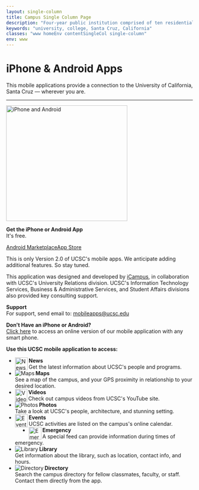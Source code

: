 ```yaml
---
layout: single-column
title: Campus Single Column Page
description: "Four-year public institution comprised of ten residential college communities nestled in the redwood forests and meadows overlooking central California's Monterey Bay."
keywords: "university, college, Santa Cruz, California"
classes: "www homeEnv contentSingleCol single-column"
env: www
---
```


<h1 id="title">iPhone &amp; Android Apps</h1><div class="contentBox">

<p>This mobile applications provide a connection to the University of California, Santa Cruz &#8212; wherever you are.</p>
<hr size="1" width="100%">

<!-- RIGHT COLUMN -->
<div id="column-right">
<img alt="iPhone and Android" height="311" src="http://www.ucsc.edu/mobile/iphone/images/iphone_android.png" width="327">
<p><strong>Get the iPhone or Android App</strong><br>It's free.</p>
<p><a class="andmarketplace" href="https://play.google.com/store/apps/details?id=com.ezaxess.icampus.android.ucsc&amp;feature=search_result" title="click go to Android Marketplace"><span class="displace">Android Marketplace</span></a><a class="appstore" href="http://itunes.apple.com/us/app/uc-santa-cruz-ucsc/id392090734?mt=8" title="click go to App Store"><span class="displace">App Store</span></a></p>
<p>This is only Version 2.0 of UCSC's mobile apps. We anticipate adding additional features. So stay tuned.</p>
<p>This application was designed and developed by <a href="http://icamp.us/">iCampus</a>, in collaboration with&#160;UCSC's University Relations division.&#160;UCSC's Information Technology Services, Business &amp; Administrative Services, and Student Affairs divisions also provided key consulting support.</p>
<p><strong>Support</strong><br>
For support, send email to:&#160;<a href="mailto:mobileapps@ucsc.edu">mobileapps@ucsc.edu</a></p>
<p><strong>Don't Have an iPhone or Android?</strong><br>
<a href="http://ucsc.ezaxess.com/">Click here</a> to access an online version of our mobile application with any smart phone.</p>
</div>
<!-- LEFT COLUMN -->
<div id="column-left">
<strong>Use this UCSC mobile application to access:</strong>
<ul class="app">
<li class="app">
<img align="left" alt="News" height="34" src="http://www.ucsc.edu/mobile/iphone/images/icons/news_icon.png" width="34">
<div class="app_desc"><strong>News</strong><br>
Get the latest information about UCSC's people and programs. </div>
</li>
<li class="app">
<img align="left" alt="Maps" src="http://www.ucsc.edu/mobile/iphone/images/icons/map_icon.png">
<div class="app_desc"><strong>Maps</strong><br>
See a map of the campus, and your GPS proximity in relationship to your desired location.</div>
</li>
<li class="app">
<img align="left" alt="Videos" height="34" src="http://www.ucsc.edu/mobile/iphone/images/icons/videos_icon.png" width="33">
<div class="app_desc"><strong>Videos</strong><br>
Check out campus videos from UCSC's YouTube site.</div>
</li>
<li class="app">
<img align="left" alt="Photos" src="http://www.ucsc.edu/mobile/iphone/images/icons/photos_icon.png">
<div class="app_desc"><strong>Photos</strong><br>
Take a look at UCSC's people, architecture, and stunning setting. </div>
</li>
<li class="app">
<img align="left" alt="Events" height="35" src="http://www.ucsc.edu/mobile/iphone/images/icons/events_icon.png" width="34">
<div class="app_desc"><strong>Events</strong><br>
UCSC activities are listed on the campus's online calendar.</div>
</li>
<li class="app">
<img align="left" alt="Emergency" height="34" src="http://www.ucsc.edu/mobile/iphone/images/icons/emergency_icon.png" width="34">
<div class="app_desc"><strong>Emergency </strong><br>
A special feed can provide information during times of emergency.</div>
</li>
<li class="app">
<img align="left" alt="Library" src="http://www.ucsc.edu/mobile/iphone/images/icons/library.png">
<div class="app_desc"><strong>Library </strong><br>
Get information about the library, such as location, contact info, and hours.</div>
</li>
<li class="app">
<img align="left" alt="Directory" src="http://www.ucsc.edu/mobile/iphone/images/icons/directory.png">
<div class="app_desc"><strong>Directory </strong><br>
Search the campus directory for fellow classmates, faculty, or staff. Contact them directly from the app.</div>
</li>
</ul>
</div>
</div>



